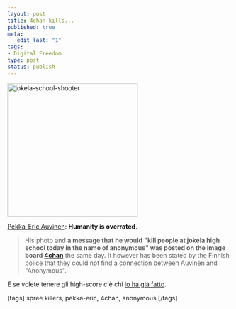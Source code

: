 ```yaml
--- 
layout: post
title: 4chan kills...
published: true
meta: 
  _edit_last: "1"
tags: 
- Digital Freedom
type: post
status: publish
---
```

<img src="http://www.lastknight.com/download//2009/02/jokela-school-shooter-294x300.jpg" alt="jokela-school-shooter" title="jokela-school-shooter" width="294" height="300" class="aligncenter size-medium wp-image-1278" />    
  
[Pekka-Eric Auvinen][1]: **Humanity is overrated**.  
  
> His photo and **a message that he would "kill people at jokela high school today in the name of anonymous" was posted on the image board [4chan][2]** the same day. It however has been stated by the Finnish police that they could not find a connection between Auvinen and "Anonymous".  
  
E se volete tenere gli high-score c'è chi [lo ha già fatto][3].  
  
[1]: http://en.wikipedia.org/wiki/Jokela_school_shooting  
[2]: http://4chan.org  
[3]: http://www.spreekillers.org/  


[tags] spree killers, pekka-eric, 4chan, anonymous [/tags] 
